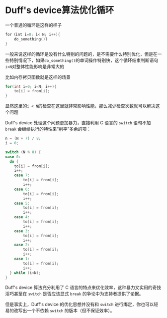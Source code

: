 # Duff's device算法优化循环

一个普通的循环是这样的样子

```cpp
for（int i=0; i< N; i++){
    do_something()l
}
```

一般来说这样的循环是没有什么特别的问题的，是不需要什么特别优化，但是在一些特别情况下，如果`do_something()`的单词操作特别快，这个循环结束判断语句`i<N`对整体性能影响是非常大的

比如内存拷贝函数就是这样的场景

```cpp
for(int i=0; i<N; i++){
    to[i] = from[i];
}
```

显然这里的`i < N`的检查在这里就非常影响性能，那么减少检查次数就可以解决这个问题

Duff's device 处理这个问题更加暴力，直接利用 C 语言的 `switch` 语句不加 `break` 会继续执行的特性来“削平”多余的项：

```cpp
n = (N + 7) / 8;
i = 0;

switch (N % 8) {
case 0:
  do {
    to[i] = from[i];
    i++;
    case 7: 
        to[i] = from[i];
        i++;
    case 6:
        to[i] = from[i];
        i++;
    case 5: 
        to[i] = from[i];
        i++;
    case 4: 
        to[i] = from[i];
        i++;
    case 3:
        to[i] = from[i];
        i++;
    case 2: 
        to[i] = from[i];
        i++;
    case 1:
        to[i] = from[i];
        i++;
  } while (i<N);
}
```

Duff's device 算法充分利用了 C 语言的特点来优化效率，这种暴力又实用的奇技淫巧甚至在 `switch` 是否应该显式 `break` 的争论中为支持者提供了论据。

但是事实上，Duff's device 的优化思想并没有和 `switch` 进行绑定，你也可以轻易的改写出一个不依赖 `switch` 的版本（但不保证效率）。

